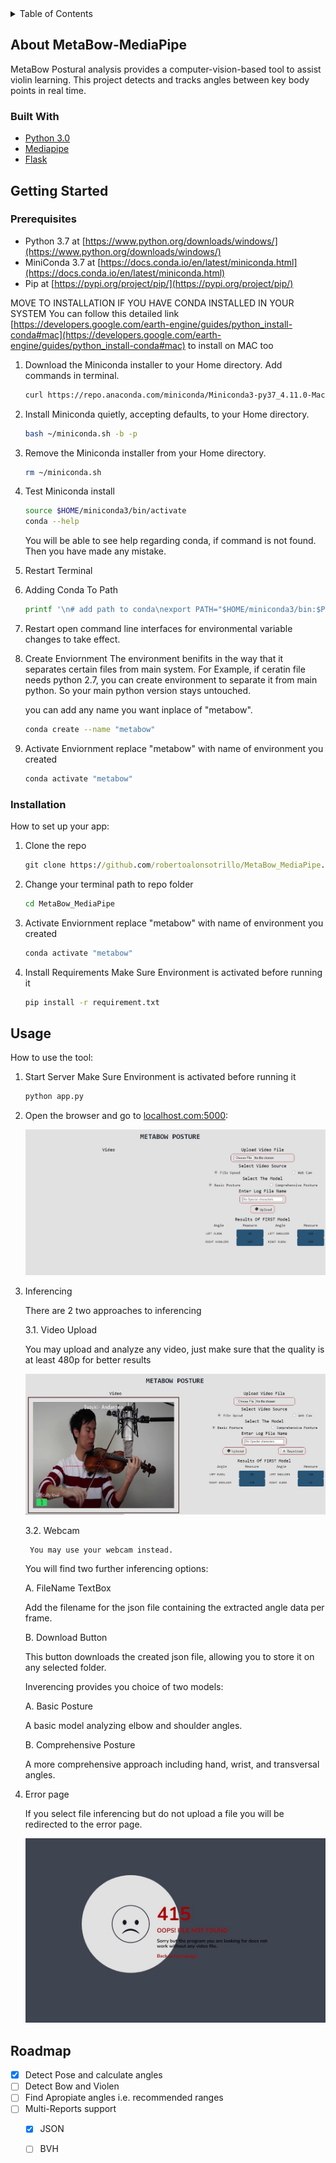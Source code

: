<!-- TABLE OF CONTENTS -->
<details>
  <summary>Table of Contents</summary>
  <ol>
    <li>
      <a href="#about-the-project">About The Project</a>
      <ul>
        <li><a href="#built-with">Built With</a></li>
      </ul>
    </li>
    <li>
      <a href="#getting-started">Getting Started</a>
      <ul>
        <li><a href="#prerequisites">Prerequisites</a></li>
        <li><a href="#installation">Installation</a></li>
      </ul>
    </li>
    <li><a href="#usage">Usage</a></li>
    <li><a href="#roadmap">Roadmap</a></li>
  </ol>
</details>



<!-- ABOUT THE PROJECT -->
## About MetaBow-MediaPipe

MetaBow Postural analysis provides a computer-vision-based tool to assist violin learning. This project detects and tracks angles between key body points in real time. 


### Built With

* [Python 3.0](https://docs.python.org/3.0/)
* [Mediapipe](https://google.github.io/mediapipe/)
* [Flask](https://flask.palletsprojects.com/en/2.1.x/)


<!-- GETTING STARTED -->
## Getting Started

### Prerequisites

* Python 3.7 at [https://www.python.org/downloads/windows/](https://www.python.org/downloads/windows/)
* MiniConda 3.7 at [https://docs.conda.io/en/latest/miniconda.html](https://docs.conda.io/en/latest/miniconda.html)
* Pip at [https://pypi.org/project/pip/](https://pypi.org/project/pip/)

MOVE TO INSTALLATION IF YOU HAVE CONDA INSTALLED IN YOUR SYSTEM
You can follow this detailed link [https://developers.google.com/earth-engine/guides/python_install-conda#mac](https://developers.google.com/earth-engine/guides/python_install-conda#mac)  to install on MAC too

1. Download the Miniconda installer to your Home directory. Add commands in terminal.
   ```sh
   curl https://repo.anaconda.com/miniconda/Miniconda3-py37_4.11.0-MacOSX-x86_64.sh -o ~/miniconda.sh
   ```
2. Install Miniconda quietly, accepting defaults, to your Home directory.
   ```sh
   bash ~/miniconda.sh -b -p
   ```
3. Remove the Miniconda installer from your Home directory.
   ```sh
   rm ~/miniconda.sh
   ```
4. Test Miniconda install
   ```sh
   source $HOME/miniconda3/bin/activate
   conda --help
   ```
   You will be able to see help regarding conda, if command is not found. Then you have made any mistake. 
   
5. Restart Terminal

6. Adding Conda To Path
   ```sh
   printf '\n# add path to conda\nexport PATH="$HOME/miniconda3/bin:$PATH"\n' >> ~/.bashrc
   ```
7. Restart open command line interfaces for environmental variable changes to take effect.

8. Create Enviornment
   The environment benifits in the way that it separates certain files from main system. For Example, if ceratin file needs python 2.7, you can create environment to      separate it from main python. So your main python version stays untouched.
   
   you can add any name you want inplace of "metabow". 
   ```sh
   conda create --name "metabow"
   ```
9. Activate Enviornment
   replace "metabow" with name of environment you created
   ```sh
   conda activate "metabow"
   ``` 
 
### Installation

How to set up your app:

1. Clone the repo
   ```cmd
   git clone https://github.com/robertoalonsotrillo/MetaBow_MediaPipe.git
   ```
2. Change your terminal path to repo folder
   ```cmd
   cd MetaBow_MediaPipe
   ```
4. Activate Enviornment
   replace "metabow" with name of environment you created
   ```sh
   conda activate "metabow"
   ```
5. Install Requirements
   Make Sure Environment is activated before running it
   ```cmd
   pip install -r requirement.txt
   ```

<!-- USAGE EXAMPLES -->
## Usage

How to use the tool: 

1. Start Server
   Make Sure Environment is activated before running it
   ```cmd
   python app.py
   ```
2. Open the browser and go to [localhost.com:5000](http://localhost.com:5000):
   
   ![HomePage](https://github.com/robertoalonsotrillo/MetaBow_MediaPipe/blob/main/github_readme_images/HomePage.JPG?raw=true)
   
3. Inferencing 
   
   There are 2 two approaches to inferencing
   
   3.1. Video Upload
   
   You may upload and analyze any video, just make sure that the quality is at least 480p for better results 
        
   ![Inferencing](https://github.com/robertoalonsotrillo/MetaBow_MediaPipe/blob/main/github_readme_images/inferencing.JPG?raw=true)
        
   3.2. Webcam
   
        You may use your webcam instead.
   
   You will find two further inferencing options:
   
   A.   FileName TextBox
   
   Add the filename for the json file containing the extracted angle data per frame.
        
   B.   Download Button
   
   This button downloads the created json file, allowing you to store it on any selected folder. 
        
   Inverencing provides you choice of two models:
   
   A.   Basic Posture
   
   A basic model analyzing elbow and shoulder angles.
   
   B.   Comprehensive Posture
   
   A more comprehensive approach including hand, wrist, and transversal angles. 
   
4. Error page

   If you select file inferencing but do not upload a file you will be redirected to the error page. 
   
   ![ERROR](https://github.com/robertoalonsotrillo/MetaBow_MediaPipe/blob/main/github_readme_images/error.JPG?raw=true)
   
        
<!-- ROADMAP -->
## Roadmap

- [x] Detect Pose and calculate angles
- [ ] Detect Bow and Violen
- [ ] Find Apropiate angles i.e. recommended ranges
- [ ] Multi-Reports support
    - [x] JSON
    - [ ] BVH


